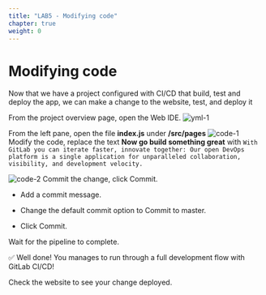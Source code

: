 ```yaml
---
title: "LAB5 - Modifying code"
chapter: true
weight: 0
---
```


# Modifying code

Now that we have a project configured with CI/CD that build, test and deploy the app, we can make a change to the website, test, and deploy it

From the project overview page, open the Web IDE.
![yml-1](/images/yml-1.png)

From the left pane, open the file **index.js** under **/src/pages**
![code-1](/images/code-1.png)
Modify the code, replace the text **Now go build something great** with
`With GitLab you can iterate faster, innovate together: Our open DevOps platform is a single application for unparalleled collaboration, visibility, and development velocity.`

![code-2](/images/code-2.png)
Commit the change, click Commit.

 - Add a commit message.

 - Change the default commit option to Commit to master.

 - Click Commit.

Wait for the pipeline to complete.

:white_check_mark: Well done! You manages to run through a full development flow with GitLab CI/CD!

Check the website to see your change deployed.
